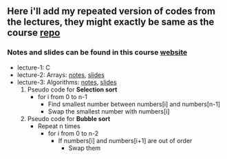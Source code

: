 ## Here i'll add my repeated version of codes from the lectures, they might exactly be same as the course [repo](https://github.com/cs50/lectures)

### Notes and slides can be found in this course [website](https://cs50.harvard.edu/x/2022/)

- lecture-1: C
- lecture-2: Arrays: [notes](https://cs50.harvard.edu/x/2022/notes/2/), [slides](https://docs.google.com/presentation/d/1O-Ft7NJln0OYA8veKHDhTurnHrYN67TMaBaTskESnkg/edit?usp=sharing)
- lecture-3: Algorithms: [notes](https://cs50.harvard.edu/x/2022/notes/3/), [slides](https://docs.google.com/presentation/d/1yIBqjBlJMr_lS7NjADY8Fz0D9hIoy-EJG0dZB7pBPj0/edit#slide=id.gedc48ccb89_0_0)
    1. Pseudo code for **Selection sort**
        - for i from 0 to n-1
            - Find smallest number between numbers[i] and numbers[n-1]
            - Swap the smallest number with numbers[i]
    2. Pseudo code for **Bubble sort**
        - Repeat n times
            - for i from 0 to n-2
                - If numbers[i] and numbers[i+1] are out of order
                    - Swap them